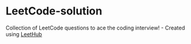 # LeetCode-solution
Collection of LeetCode questions to ace the coding interview! - Created using [LeetHub](https://github.com/QasimWani/LeetHub)
